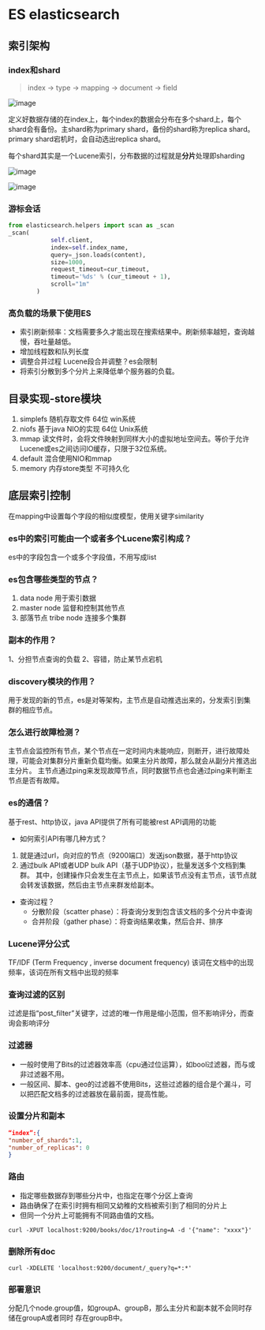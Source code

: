 # ES elasticsearch

## 索引架构
### index和shard

> index -> type -> mapping -> document -> field

![image](872B9F4C235744A681D04DEBA4AFC889)

定义好数据存储的在index上，每个index的数据会分布在多个shard上，每个shard会有备份。主shard称为primary shard，备份的shard称为replica shard。primary shard宕机时，会自动选出replica shard。

每个shard其实是一个Lucene索引，分布数据的过程就是**分片**处理即sharding

![image](FB5225B5BAB6437BAB587C190C264441)

![image](C618B02222A54FF5B9A980840B179A31)


### 游标会话
```python
from elasticsearch.helpers import scan as _scan
_scan(
            self.client,
            index=self.index_name,
            query=_json.loads(content),
            size=1000,
            request_timeout=cur_timeout,
            timeout='%ds' % (cur_timeout + 1),
            scroll="1m"
        )
```

### 高负载的场景下使用ES
- 索引刷新频率：文档需要多久才能出现在搜索结果中。刷新频率越短，查询越慢，吞吐量越低。
- 增加线程数和队列长度
- 调整合并过程 Lucene段合并调整？es会限制
- 将索引分散到多个分片上来降低单个服务器的负载。

## 目录实现-store模块
1. simplefs 随机存取文件 64位 win系统
2. niofs 基于java NIO的实现 64位 Unix系统
3. mmap 读文件时，会将文件映射到同样大小的虚拟地址空间去。等价于允许Lucene或es之间访问IO缓存，只限于32位系统。
4. default 混合使用NIO和mmap
5. memory 内存store类型 不可持久化

## 底层索引控制
在mapping中设置每个字段的相似度模型，使用关键字similarity


### es中的索引可能由一个或者多个Lucene索引构成？

es中的字段包含一个或多个字段值，不用写成list

### es包含哪些类型的节点？
1. data node 用于索引数据
2. master node 监督和控制其他节点
3. 部落节点 tribe node 连接多个集群



### 副本的作用？
1、分担节点查询的负载
2、容错，防止某节点宕机

### discovery模块的作用？
用于发现的新的节点，es是对等架构，主节点是自动推选出来的，分发索引到集群的相应节点。

### 怎么进行故障检测？
主节点会监控所有节点，某个节点在一定时间内未能响应，则断开，进行故障处理，可能会对集群分片重新负载均衡。如果主分片故障，那么就会从副分片推选出主分片。
主节点通过ping来发现故障节点，同时数据节点也会通过ping来判断主节点是否有故障。

### es的通信？
基于rest、http协议，java API提供了所有可能被rest API调用的功能
- 如何索引API有哪几种方式？
1. 就是通过url，向对应的节点（9200端口）发送json数据，基于http协议
2. 通过bulk API或者UDP bulk API（基于UDP协议），批量发送多个文档到集群。
其中，创建操作只会发生在主节点上，如果该节点没有主节点，该节点就会转发该数据，然后由主节点来群发给副本。
- 查询过程？
   + 分散阶段（scatter phase）：将查询分发到包含该文档的多个分片中查询
   + 合并阶段（gather phase）：将查询结果收集，然后合并、排序

### Lucene评分公式
TF/IDF (Term Frequency , inverse document frequency)
该词在文档中的出现频率，该词在所有文档中出现的频率

### 查询过滤的区别
过滤是指“post_filter”关键字，过滤的唯一作用是缩小范围，但不影响评分，而查询会影响评分

### 过滤器
- 一般时使用了Bits的过滤器效率高（cpu通过位运算），如bool过滤器，而与或非过滤器不用。
- 一般区间、脚本、geo的过滤器不使用Bits，这些过滤器的组合是个漏斗，可以把匹配文档多的过滤器放在最前面，提高性能。

### 设置分片和副本
```JSON
“index”:{
"number_of_shards":1,
"number_of_replicas": 0
}
```

### 路由
- 指定哪些数据存到哪些分片中，也指定在哪个分区上查询
- 路由确保了在索引时拥有相同又幼稚的文档被索引到了相同的分片上
- 但同一个分片上可能拥有不同路由值的文档。
```
curl -XPUT localhost:9200/books/doc/1?routing=A -d '{"name": "xxxx"}'
```


### 删除所有doc
```
curl -XDELETE 'localhost:9200/document/_query?q=*:*'
```

### 部署意识
分配几个node.group值，如groupA、groupB，那么主分片和副本就不会同时存储在groupA或者同时 存在groupB中。




